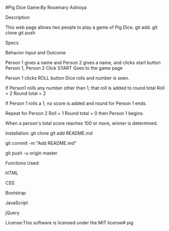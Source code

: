 #Pig Dice Game:By Rosemary Ashioya

Description

This web page allows two people to play a game of Pig Dice.
git add. 
git clone
git push


Specs

Behavior	Input and	Outcome

Person 1 gives a name and Person 2 gives a name, and clicks start button	Person 1, Person 2 Click START	Goes to the game page

Person 1 clicks ROLL button Dice rolls and number is seen.

If Person1 rolls any number other than 1, that roll is added to round total	Roll = 2	Round total = 2

If Person 1 rolls a 1, no score is added and round for Person 1 ends.

Repeat for Person 2	Roll = 1	Round total = 0 then Person 1 begins.

When a person's total score reaches 100 or more, winner is determined.

Installation: git clone git add README.md

git commit -m "Add README.md"

git push -u origin master

Functions Used:

HTML

CSS

Bootstrap

JavaScript

jQuery

License:This software is licensed under the MIT license# pig
